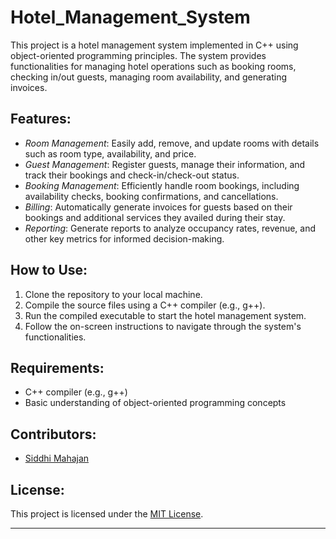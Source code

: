 # Hotel_Management_System
This project is a hotel management system implemented in C++ using object-oriented programming principles. The system provides functionalities for managing hotel operations such as booking rooms, checking in/out guests, managing room availability, and generating invoices.

## Features:

- *Room Management*: Easily add, remove, and update rooms with details such as room type, availability, and price.
- *Guest Management*: Register guests, manage their information, and track their bookings and check-in/check-out status.
- *Booking Management*: Efficiently handle room bookings, including availability checks, booking confirmations, and cancellations.
- *Billing*: Automatically generate invoices for guests based on their bookings and additional services they availed during their stay.
- *Reporting*: Generate reports to analyze occupancy rates, revenue, and other key metrics for informed decision-making.

## How to Use:

1. Clone the repository to your local machine.
2. Compile the source files using a C++ compiler (e.g., g++).
3. Run the compiled executable to start the hotel management system.
4. Follow the on-screen instructions to navigate through the system's functionalities.

## Requirements:

- C++ compiler (e.g., g++)
- Basic understanding of object-oriented programming concepts

## Contributors:

- [Siddhi Mahajan](https://github.com/Siddhimahajan5801)

## License:

This project is licensed under the [MIT License](LICENSE).

---

